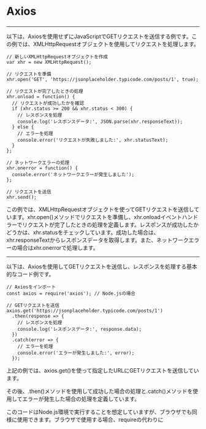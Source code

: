 # Axios
### 

---

以下は、Axiosを使用せずにJavaScriptでGETリクエストを送信する例です。この例では、XMLHttpRequestオブジェクトを使用してリクエストを処理します。

```
// 新しいXMLHttpRequestオブジェクトを作成
var xhr = new XMLHttpRequest();

// リクエストを準備
xhr.open('GET', 'https://jsonplaceholder.typicode.com/posts/1', true);

// リクエストが完了したときの処理
xhr.onload = function() {
  // リクエストが成功したかを確認
  if (xhr.status >= 200 && xhr.status < 300) {
    // レスポンスを処理
    console.log('レスポンスデータ:', JSON.parse(xhr.responseText));
  } else {
    // エラーを処理
    console.error('リクエストが失敗しました:', xhr.statusText);
  }
};

// ネットワークエラーの処理
xhr.onerror = function() {
  console.error('ネットワークエラーが発生しました');
};

// リクエストを送信
xhr.send();
```

この例では、XMLHttpRequestオブジェクトを使ってGETリクエストを送信しています。xhr.open()メソッドでリクエストを準備し、xhr.onloadイベントハンドラーでリクエストが完了したときの処理を定義します。レスポンスが成功したかどうかは、xhr.statusをチェックしています。成功した場合は、xhr.responseTextからレスポンスデータを取得します。また、ネットワークエラーの場合はxhr.onerrorで処理します。

---


以下は、Axiosを使用してGETリクエストを送信し、レスポンスを処理する基本的なコード例です。

```
// Axiosをインポート
const axios = require('axios'); // Node.jsの場合

// GETリクエストを送信
axios.get('https://jsonplaceholder.typicode.com/posts/1')
  .then(response => {
    // レスポンスを処理
    console.log('レスポンスデータ:', response.data);
  })
  .catch(error => {
    // エラーを処理
    console.error('エラーが発生しました:', error);
  });
```

上記の例では、axios.get()を使って指定したURLにGETリクエストを送信しています。

その後、.then()メソッドを使用して成功した場合の処理と.catch()メソッドを使用してエラーが発生した場合の処理を定義しています。

このコードはNode.js環境で実行することを想定していますが、ブラウザでも同様に使用できます。ブラウザで使用する場合、requireの代わりに<script>タグでAxiosを読み込む必要があります。

---

Axiosは、JavaScriptのライブラリであり、特にブラウザやNode.jsでのHTTPリクエストの処理に使用されます。主にPromiseベースのAPIを提供し、リクエストの送信やレスポンスの処理を容易にします。

Axiosを使うことで、GET、POST、PUT、DELETEなどのHTTPリクエストを発行できます。また、リクエストのヘッダーやパラメーターを設定し、レスポンスを受け取ることもできます。

さらに、AxiosはHTTPクライアントとしての機能を提供するだけでなく、リクエストのキャンセルや、リクエスト/レスポンスの変換（JSONやFormDataなど）、エラーハンドリングなどの便利な機能も提供します。

Node.jsやブラウザの両方で利用でき、広く採用されているため、多くの開発者にとって標準的なHTTPクライアントの選択肢の一つとなっています。

---
